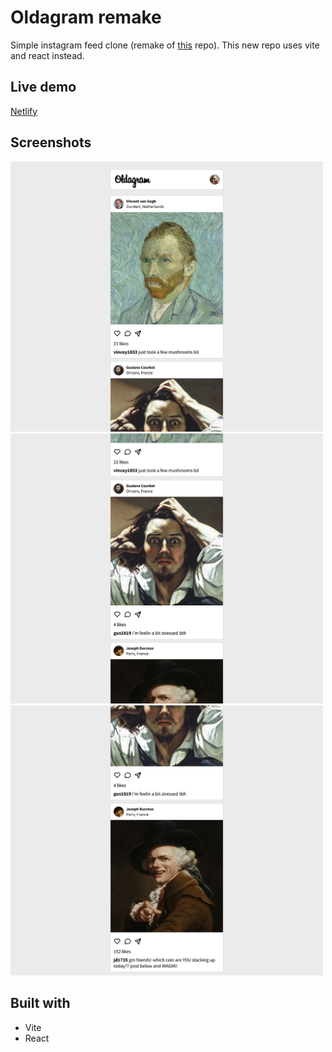 # Oldagram remake

Simple instagram feed clone (remake of [this](https://github.com/FelixHPerez/oldagram) repo). This new repo uses vite and react instead.

## Live demo

[Netlify](https://flx-oldagram.netlify.app/)

## Screenshots

<div>
  <img src="./screenshots/1.png" alt="Home page, first post" width="500px" />
  <img src="./screenshots/2.png" alt="Home page, second post" width="500px" />
  <img src="./screenshots/3.png" alt="Home page, third post" width="500px" />
</div>

## Built with

- Vite
- React
